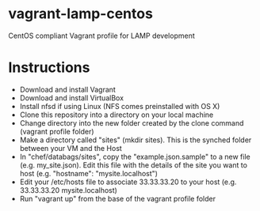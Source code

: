 vagrant-lamp-centos
===================

CentOS compliant Vagrant profile for LAMP development

Instructions
============
- Download and install Vagrant
- Download and install VirtualBox
- Install nfsd if using Linux (NFS comes preinstalled with OS X)
- Clone this repository into a directory on your local machine
- Change directory into the new folder created by the clone command (vagrant profile folder)
- Make a directory called "sites" (mkdir sites).  This is the synched folder between your VM and the Host
- In "chef/databags/sites", copy the "example.json.sample" to a new file (e.g. my_site.json).  Edit this file with the details of the site you want to host (e.g. "hostname": "mysite.localhost")
- Edit your /etc/hosts file to associate 33.33.33.20 to your host (e.g. 33.33.33.20 mysite.localhost)
- Run "vagrant up" from the base of the vagrant profile folder
